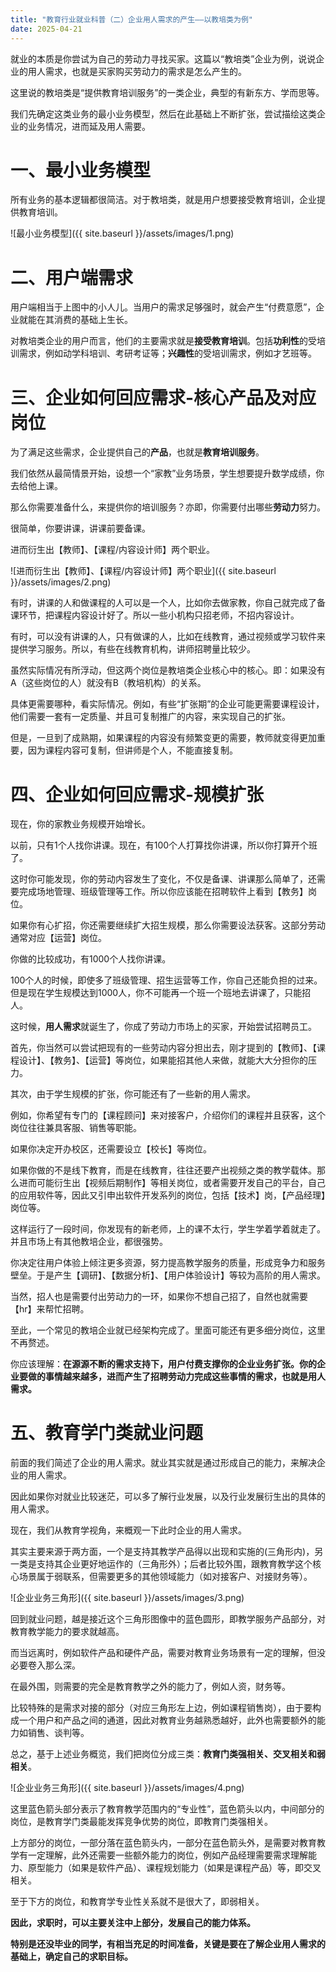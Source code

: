 ```yaml
---
title: "教育行业就业科普（二）企业用人需求的产生——以教培类为例"
date: 2025-04-21
---
```


就业的本质是你尝试为自己的劳动力寻找买家。这篇以“教培类”企业为例，说说企业的用人需求，也就是买家购买劳动力的需求是怎么产生的。

这里说的教培类是“提供教育培训服务”的一类企业，典型的有新东方、学而思等。

我们先确定这类业务的最小业务模型，然后在此基础上不断扩张，尝试描绘这类企业的业务情况，进而延及用人需要。


# 一、最小业务模型
所有业务的基本逻辑都很简洁。对于教培类，就是用户想要接受教育培训，企业提供教育培训。

![最小业务模型]({{ site.baseurl }}/assets/images/1.png)

# 二、用户端需求
用户端相当于上图中的小人儿。当用户的需求足够强时，就会产生“付费意愿”，企业就能在其消费的基础上生长。

对教培类企业的用户而言，他们的主要需求就是**接受教育培训**。包括**功利性**的受培训需求，例如动学科培训、考研考证等；**兴趣性**的受培训需求，例如才艺班等。

# 三、企业如何回应需求-核心产品及对应岗位
为了满足这些需求，企业提供自己的**产品**，也就是**教育培训服务**。

我们依然从最简情景开始，设想一个“家教”业务场景，学生想要提升数学成绩，你去给他上课。

那么你需要准备什么，来提供你的培训服务？亦即，你需要付出哪些**劳动力**努力。

很简单，你要讲课，讲课前要备课。

进而衍生出【教师】、【课程/内容设计师】两个职业。

![进而衍生出【教师】、【课程/内容设计师】两个职业]({{ site.baseurl }}/assets/images/2.png)

有时，讲课的人和做课程的人可以是一个人，比如你去做家教，你自己就完成了备课环节，把课程内容设计好了。所以一些小机构只招老师，不招内容设计。

有时，可以没有讲课的人，只有做课的人，比如在线教育，通过视频或学习软件来提供学习服务。所以，有些在线教育机构，讲师招聘量比较少。

虽然实际情况有所浮动，但这两个岗位是教培类企业核心中的核心。即：如果没有A（这些岗位的人）就没有B（教培机构）的关系。

具体更需要哪种，看实际情况。例如，有些“扩张期”的企业可能更需要课程设计，他们需要一套有一定质量、并且可复制推广的内容，来实现自己的扩张。

但是，一旦到了成熟期，如果课程的内容没有频繁变更的需要，教师就变得更加重要，因为课程内容可复制，但讲师是个人，不能直接复制。  

# 四、企业如何回应需求-规模扩张
现在，你的家教业务规模开始增长。

以前，只有1个人找你讲课。现在，有100个人打算找你讲课，所以你打算开个班了。

这时你可能发现，你的劳动内容发生了变化，不仅是备课、讲课那么简单了，还需要完成场地管理、班级管理等工作。所以你应该能在招聘软件上看到【教务】岗位。

如果你有心扩招，你还需要继续扩大招生规模，那么你需要设法获客。这部分劳动通常对应【运营】岗位。

你做的比较成功，有1000个人找你讲课。

100个人的时候，即使多了班级管理、招生运营等工作，你自己还能负担的过来。但是现在学生规模达到1000人，你不可能再一个班一个班地去讲课了，只能招人。

这时候，**用人需求**就诞生了，你成了劳动力市场上的买家，开始尝试招聘员工。

首先，你当然可以尝试把现有的一些劳动内容分担出去，刚才提到的【教师】、【课程设计】、【教务】、【运营】等岗位，如果能招其他人来做，就能大大分担你的压力。

其次，由于学生规模的扩张，你可能还有了一些新的用人需求。

例如，你希望有专门的【课程顾问】来对接客户，介绍你们的课程并且获客，这个岗位往往兼具客服、销售等职能。

如果你决定开办校区，还需要设立【校长】等岗位。

如果你做的不是线下教育，而是在线教育，往往还要产出视频之类的教学载体。那么进而可能衍生出【视频后期制作】等相关岗位，或者需要开发自己的平台，自己的应用软件等，因此又引申出软件开发系列的岗位，包括【技术】岗，【产品经理】岗位等。

这样运行了一段时间，你发现有的新老师，上的课不太行，学生学着学着就走了。并且市场上有其他教培企业，都很强势。

你决定往用户体验上倾注更多资源，努力提高教学服务的质量，形成竞争力和服务壁垒。于是产生【调研】、【数据分析】、【用户体验设计】等较为高阶的用人需求。

当然，招人也是需要付出劳动力的一环，如果你不想自己招了，自然也就需要【hr】来帮忙招聘。

至此，一个常见的教培企业就已经架构完成了。里面可能还有更多细分岗位，这里不再赘述。

你应该理解：**在源源不断的需求支持下，用户付费支撑你的企业业务扩张。你的企业要做的事情越来越多，进而产生了招聘劳动力完成这些事情的需求，也就是用人需求。**

# 五、教育学门类就业问题
前面的我们简述了企业的用人需求。就业其实就是通过形成自己的能力，来解决企业的用人需求。

因此如果你对就业比较迷茫，可以多了解行业发展，以及行业发展衍生出的具体的用人需求。

现在，我们从教育学视角，来概观一下此时企业的用人需求。

其实主要来源于两方面，一个是支持其教学产品得以出现和实施的(三角形内)，另一类是支持其企业更好地运作的（三角形外）；后者比较外围，跟教育教学这个核心场景属于弱联系，但需要更多的其他领域能力（如对接客户、对接财务等）。

 ![企业业务三角形]({{ site.baseurl }}/assets/images/3.png)

回到就业问题，越是接近这个三角形图像中的蓝色圆形，即教学服务产品部分，对教育教学能力的要求就越高。

而当远离时，例如软件产品和硬件产品，需要对教育业务场景有一定的理解，但没必要卷入那么深。

在最外围，则需要的完全是教育教学之外的能力了，例如人资，财务等。

比较特殊的是需求对接的部分（对应三角形左上边，例如课程销售岗），由于要构成一个用户和产品之间的通道，因此对教育业务越熟悉越好，此外也需要额外的能力如销售、谈判等。

 
总之，基于上述业务概览，我们把岗位分成三类：**教育门类强相关、交叉相关和弱相关**。

 ![企业业务三角形]({{ site.baseurl }}/assets/images/4.png)
 
这里蓝色箭头部分表示了教育教学范围内的“专业性”，蓝色箭头以内，中间部分的岗位，是教育学门类最能发挥竞争优势的岗位，即教育门类强相关。

上方部分的岗位，一部分落在蓝色箭头内，一部分在蓝色箭头外，是需要对教育教学有一定理解，此外还需要一些额外能力的岗位，例如产品经理需要需求理解能力、原型能力（如果是软件产品）、课程规划能力（如果是课程产品）等，即交叉相关。

至于下方的岗位，和教育学专业性关系就不是很大了，即弱相关。


**因此，求职时，可以主要关注中上部分，发展自己的能力体系。**

**特别是还没毕业的同学，有相当充足的时间准备，关键是要在了解企业用人需求的基础上，确定自己的求职目标。**
